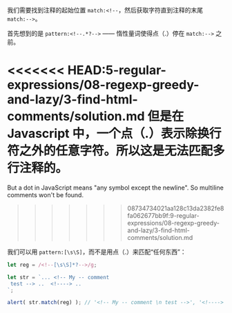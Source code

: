 我们需要找到注释的起始位置 `match:<!--`，然后获取字符直到注释的末尾 `match:-->`。

首先想到的是 `pattern:<!--.*?-->` —— 惰性量词使得点（.）停在 `match:-->` 之前。

<<<<<<< HEAD:5-regular-expressions/08-regexp-greedy-and-lazy/3-find-html-comments/solution.md
但是在 Javascript 中，一个点（.）表示除换行符之外的任意字符。所以这是无法匹配多行注释的。
=======
But a dot in JavaScript means "any symbol except the newline". So multiline comments won't be found.
>>>>>>> 08734734021aa128c13da2382fe8fa062677bb9f:9-regular-expressions/08-regexp-greedy-and-lazy/3-find-html-comments/solution.md

我们可以用 `pattern:[\s\S]`，而不是用点（.）来匹配“任何东西”：

```js run
let reg = /<!--[\s\S]*?-->/g;

let str = `... <!-- My -- comment
 test --> ..  <!----> ..
`;

alert( str.match(reg) ); // '<!-- My -- comment \n test -->', '<!---->'
```

